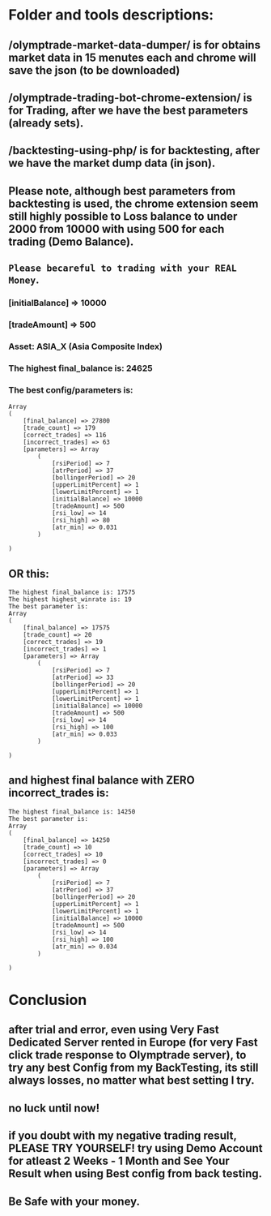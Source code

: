

# Folder and tools descriptions:

## /olymptrade-market-data-dumper/ is for obtains market data in 15 menutes each and chrome will save the json (to be downloaded)

## /olymptrade-trading-bot-chrome-extension/ is for Trading, after we have the best parameters (already sets).

## /backtesting-using-php/ is for backtesting, after we have the market dump data (in json).

## Please note, although best parameters from backtesting is used, the chrome extension seem still highly possible to Loss balance to under 2000 from 10000 with using 500 for each trading (Demo Balance).

## `Please becareful to trading with your REAL Money`.


### [initialBalance] => 10000
### [tradeAmount] => 500
### Asset: ASIA_X (Asia Composite Index)

### The highest final_balance is: 24625

### The best config/parameters is:

    Array
    (
        [final_balance] => 27800
        [trade_count] => 179
        [correct_trades] => 116
        [incorrect_trades] => 63
        [parameters] => Array
            (
                [rsiPeriod] => 7
                [atrPeriod] => 37
                [bollingerPeriod] => 20
                [upperLimitPercent] => 1
                [lowerLimitPercent] => 1
                [initialBalance] => 10000
                [tradeAmount] => 500
                [rsi_low] => 14
                [rsi_high] => 80
                [atr_min] => 0.031
            )

    )

## OR this:


    The highest final_balance is: 17575
    The highest highest_winrate is: 19
    The best parameter is:
    Array
    (
        [final_balance] => 17575
        [trade_count] => 20
        [correct_trades] => 19
        [incorrect_trades] => 1
        [parameters] => Array
            (
                [rsiPeriod] => 7
                [atrPeriod] => 33
                [bollingerPeriod] => 20
                [upperLimitPercent] => 1
                [lowerLimitPercent] => 1
                [initialBalance] => 10000
                [tradeAmount] => 500
                [rsi_low] => 14
                [rsi_high] => 100
                [atr_min] => 0.033
            )

    )

## and highest final balance with ZERO incorrect_trades is:

    The highest final_balance is: 14250
    The best parameter is:
    Array
    (
        [final_balance] => 14250
        [trade_count] => 10
        [correct_trades] => 10
        [incorrect_trades] => 0
        [parameters] => Array
            (
                [rsiPeriod] => 7
                [atrPeriod] => 37
                [bollingerPeriod] => 20
                [upperLimitPercent] => 1
                [lowerLimitPercent] => 1
                [initialBalance] => 10000
                [tradeAmount] => 500
                [rsi_low] => 14
                [rsi_high] => 100
                [atr_min] => 0.034
            )

    )
	
	
# Conclusion

## after trial and error, even using Very Fast Dedicated Server rented in Europe (for very Fast click trade response to Olymptrade server), to try any best Config from my BackTesting, its still always losses, no matter what best setting I try.
## no luck until now!
## if you doubt with my negative trading result, PLEASE TRY YOURSELF! try using Demo Account for atleast 2 Weeks - 1 Month and See Your Result when using Best config from back testing.
## Be Safe with your money.
